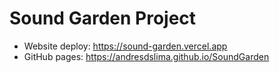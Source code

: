 # Sound Garden Project 

- Website deploy: https://sound-garden.vercel.app
- GitHub pages: https://andresdslima.github.io/SoundGarden